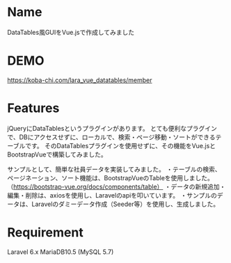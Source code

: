 # Name
DataTables風GUIをVue.jsで作成してみました

# DEMO
https://koba-chi.com/lara_vue_datatables/member

# Features
jQueryにDataTablesというプラグインがあります。
とても便利なプラグインで、DBにアクセスせずに、ローカルで、検索・ページ移動・ソートができるテーブルです。
そのDataTablesプラグインを使用せずに、その機能をVue.jsとBootstrapVueで構築してみました。

サンプルとして、簡単な社員データを実装してみました。
・テーブルの検索、ページネーション、ソート機能は、BootstrapVueのTableを使用しました。
（https://bootstrap-vue.org/docs/components/table）
・データの新規追加・編集・削除は、axiosを使用し、Laravelのapiを叩いています。
・サンプルのデータは、Laravelのダミーデータ作成（Seeder等）を使用し、生成しました。

# Requirement
Laravel 6.x
MariaDB10.5 (MySQL 5.7)

